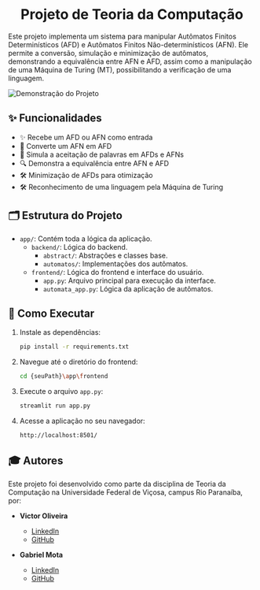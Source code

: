 <div align="center">
  <h1>Projeto de Teoria da Computação</h1>
</div>

Este projeto implementa um sistema para manipular Autômatos Finitos Determinísticos (AFD) e Autômatos Finitos Não-determinísticos (AFN). Ele permite a conversão, simulação e minimização de autômatos, demonstrando a equivalência entre AFN e AFD, assim como a manipulação de uma Máquina de Turing (MT), possibilitando a verificação de uma linguagem.

![Demonstração do Projeto](https://github.com/user-attachments/assets/f2efa14c-2d3e-4fa7-8e28-d4a5b00a319b)

## ✨ Funcionalidades

- ✨ Recebe um AFD ou AFN como entrada
- 🔄 Converte um AFN em AFD
- 🎯 Simula a aceitação de palavras em AFDs e AFNs
- 🔍 Demonstra a equivalência entre AFN e AFD
- 🛠️ Minimização de AFDs para otimização
- 🛠️ Reconhecimento de uma linguagem pela Máquina de Turing

## 🗂️ Estrutura do Projeto

- `app/`: Contém toda a lógica da aplicação.
  - `backend/`: Lógica do backend.
    - `abstract/`: Abstrações e classes base.
    - `automatos/`: Implementações dos autômatos.
  - `frontend/`: Lógica do frontend e interface do usuário.
    - `app.py`: Arquivo principal para execução da interface.
    - `automata_app.py`: Lógica da aplicação de autômatos.

## 🚀 Como Executar

1. Instale as dependências:
    ```bash
    pip install -r requirements.txt
    ```

2. Navegue até o diretório do frontend:
    ```bash
    cd {seuPath}\app\frontend
    ```

3. Execute o arquivo `app.py`:
    ```bash
    streamlit run app.py
    ```

4. Acesse a aplicação no seu navegador:
    ```bash
    http://localhost:8501/
    ```

## 🎓 Autores

Este projeto foi desenvolvido como parte da disciplina de Teoria da Computação na Universidade Federal de Viçosa, campus Rio Paranaíba, por:

- **Victor Oliveira**
  - [LinkedIn](https://www.linkedin.com/in/victor-alves-de-oliveira/)
  - [GitHub](https://github.com/VictorAlves08)

- **Gabriel Mota**
  - [LinkedIn](https://www.linkedin.com/in/gabriel-mota-a58899185/)
  - [GitHub](https://github.com/gslmota)
